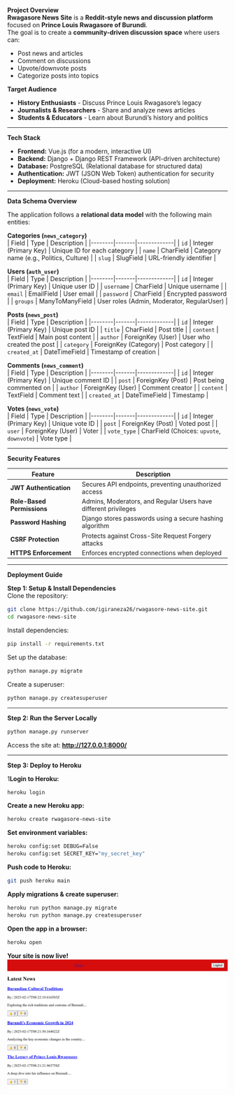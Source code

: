 **Project Overview**  
**Rwagasore News Site** is a **Reddit-style news and discussion platform** focused on **Prince Louis Rwagasore of Burundi**.  
The goal is to create a **community-driven discussion space** where users can:  
- Post news and articles  
- Comment on discussions  
- Upvote/downvote posts  
- Categorize posts into topics  

**Target Audience**  
- **History Enthusiasts** - Discuss Prince Louis Rwagasore’s legacy  
- **Journalists & Researchers** - Share and analyze news articles  
- **Students & Educators** - Learn about Burundi’s history and politics  

---

**Tech Stack**  
- **Frontend:** Vue.js (for a modern, interactive UI)  
- **Backend:** Django + Django REST Framework (API-driven architecture)  
- **Database:** PostgreSQL (Relational database for structured data)  
- **Authentication:** JWT (JSON Web Token) authentication for security  
- **Deployment:** Heroku (Cloud-based hosting solution)  

---

**Data Schema Overview**  

The application follows a **relational data model** with the following main entities:  

**Categories (`news_category`)**  
| Field | Type | Description |
|--------|-------|-------------|
| `id` | Integer (Primary Key) | Unique ID for each category |
| `name` | CharField | Category name (e.g., Politics, Culture) |
| `slug` | SlugField | URL-friendly identifier |

**Users (`auth_user`)**  
| Field | Type | Description |
|--------|-------|-------------|
| `id` | Integer (Primary Key) | Unique user ID |
| `username` | CharField | Unique username |
| `email` | EmailField | User email |
| `password` | CharField | Encrypted password |
| `groups` | ManyToManyField | User roles (Admin, Moderator, RegularUser) |

**Posts (`news_post`)**  
| Field | Type | Description |
|--------|-------|-------------|
| `id` | Integer (Primary Key) | Unique post ID |
| `title` | CharField | Post title |
| `content` | TextField | Main post content |
| `author` | ForeignKey (User) | User who created the post |
| `category` | ForeignKey (Category) | Post category |
| `created_at` | DateTimeField | Timestamp of creation |

**Comments (`news_comment`)**  
| Field | Type | Description |
|--------|-------|-------------|
| `id` | Integer (Primary Key) | Unique comment ID |
| `post` | ForeignKey (Post) | Post being commented on |
| `author` | ForeignKey (User) | Comment creator |
| `content` | TextField | Comment text |
| `created_at` | DateTimeField | Timestamp |

**Votes (`news_vote`)**  
| Field | Type | Description |
|--------|-------|-------------|
| `id` | Integer (Primary Key) | Unique vote ID |
| `post` | ForeignKey (Post) | Voted post |
| `user` | ForeignKey (User) | Voter |
| `vote_type` | CharField (Choices: `upvote`, `downvote`) | Vote type |

---

**Security Features**  

| Feature | Description |
|---------|------------|
| **JWT Authentication** | Secures API endpoints, preventing unauthorized access |
| **Role-Based Permissions** | Admins, Moderators, and Regular Users have different privileges |
| **Password Hashing** | Django stores passwords using a secure hashing algorithm |
| **CSRF Protection** | Protects against Cross-Site Request Forgery attacks |
| **HTTPS Enforcement** | Enforces encrypted connections when deployed |

---

**Deployment Guide**  

**Step 1: Setup & Install Dependencies**  
Clone the repository:  
```bash
git clone https://github.com/igiraneza26/rwagasore-news-site.git
cd rwagasore-news-site
```
Install dependencies:  
```bash
pip install -r requirements.txt
```
Set up the database:  
```bash
python manage.py migrate
```
Create a superuser:  
```bash
python manage.py createsuperuser
```
---

**Step 2: Run the Server Locally**  
```bash
python manage.py runserver
```
Access the site at: **http://127.0.0.1:8000/**  

---

**Step 3: Deploy to Heroku**  

1**Login to Heroku:**  
```bash
heroku login
```
**Create a new Heroku app:**  
```bash
heroku create rwagasore-news-site
```
**Set environment variables:**  
```bash
heroku config:set DEBUG=False
heroku config:set SECRET_KEY="my_secret_key"
```
**Push code to Heroku:**  
```bash
git push heroku main
```
**Apply migrations & create superuser:**  
```bash
heroku run python manage.py migrate
heroku run python manage.py createsuperuser
```
**Open the app in a browser:**  
```bash
heroku open
```
**Your site is now live!**
![alt text](/rwagasore-news-frontend/src/assets/image.png)